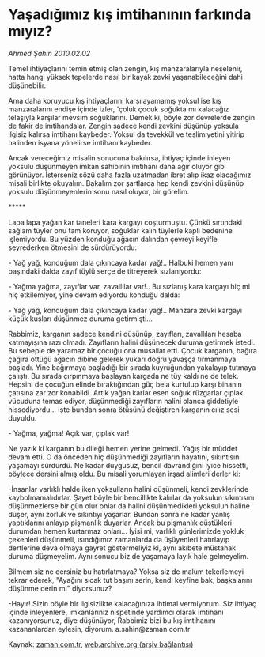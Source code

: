 # Yaşadığımız kış imtihanının farkında mıyız?

*Ahmed Şahin 2010.02.02*

<tr><td class="metin" colspan="2" style="padding-top: 20px; padding-left: 5px; ">Temel ihtiyaçlarını temin etmiş olan zengin, kış manzaralarıyla neşelenir, hatta hangi yüksek tepelerde nasıl bir kayak zevki yaşanabileceğini dahi düşünebilir.</td></tr><tr><td class="metin" colspan="2" style="padding-top: 20px; padding-left: 5px; "><p>Ama daha koruyucu kış ihtiyaçlarını karşılayamamış yoksul ise kış manzaralarını endişe içinde izler, 'çoluk çocuk soğukta mı kalacağız telaşıyla karşılar mevsim soğuklarını. Demek ki, böyle zor devrelerde zengin de fakir de imtihandalar. Zengin sadece kendi zevkini düşünüp yoksula ilgisiz kalırsa imtihanı kaybeder. Yoksul da tevekkül ve teslimiyetini yitirip halinden isyana yönelirse imtihanı kaybeder. 
<p> Ancak vereceğimiz misalin sonucuna bakılırsa, ihtiyaç içinde inleyen yoksulu düşünmeyen imkan sahibinin imtihanı daha ağır oluyor gibi görünüyor. İsterseniz sözü daha fazla uzatmadan ibret alıp ikaz olacağımız misali birlikte okuyalım. Bakalım zor şartlarda hep kendi zevkini düşünüp yoksulu düşünmeyenlerin sonu nasıl oluyor, bir görelim.
<p> ***** 
<p> Lapa lapa yağan kar taneleri kara kargayı coşturmuştu. Çünkü sırtındaki sağlam tüyler onu tam koruyor, soğuklar kalın tüylerle kaplı bedenine işlemiyordu. Bu yüzden konduğu ağacın dalından çevreyi keyifle seyrederken ötmesini de sürdürüyordu:
<p>- Yağ yağ, konduğum dala çıkıncaya kadar yağ!.. Halbuki hemen yanı başındaki dalda zayıf tüylü serçe de titreyerek sızlanıyordu:
<p>- Yağma yağma, zayıflar var, zavallılar var!.. Bu sızlanış kara kargayı hiç mi hiç etkilemiyor, yine devam ediyordu konduğu dalda:
<p>- Yağ yağ, konduğum dala çıkıncaya kadar yağ!.. Manzara zevki kargayı küçük kuşları düşünmez duruma getirmişti...
<p> Rabbimiz, karganın sadece kendini düşünüp, zayıfları, zavallıları hesaba katmayışına razı olmadı. Zayıfların halini düşünecek duruma getirmek istedi. Bu sebeple de yaramaz bir çocuğu ona musallat etti. Çocuk karganın, bağıra çağıra öttüğü ağacın dibine gelerek yukarı doğru yavaşça tırmanmaya başladı. Yine bağırmaya başladığı bir sırada kuyruğundan yakalayıp tutmaya çalıştı. Bu sırada çırpınmaya başlayan kargada ne tüy kaldı ne de telek. Hepsini de çocuğun elinde bıraktığından güç bela kurtulup karşı binanın çatısına zar zor konabildi. Artık yağan karlar esen soğuk rüzgarlar çıplak vücuduna temas ediyor, düşünmediği zayıfların halini olanca şiddetiyle hissediyordu... İşte bundan sonra ötüşünü değiştiren karganın cılız sesi duyuldu.
<p>- Yağma, yağma! Açık var, çıplak var!
<p> Ne yazık ki karganın bu dileği hemen yerine gelmedi. Yağış bir müddet devam etti. O da önceden hiç düşünmediği zayıfların hayatını, sıkıntısını yaşamayı sürdürdü. Ne kadar duygusuz, bencil davrandığını iyice hissetti, böylece dersini almış oldu. Bu misali yorumlayan irşad alimleri derler ki:
<p>-İnsanlar varlıklı halde iken yoksulların halini düşünmeli, kendi zevklerinde kaybolmamalıdırlar. Şayet böyle bir bencillikte kalırlar da yoksulun sıkıntısını düşünmezlerse bir gün olur onlar da halini düşünmedikleri yoksulun haline düşer, aynı zorluk ve sıkıntıyı yaşarlar. Bundan sonra ne kadar yanlış yaptıklarını anlayıp pişmanlık duyarlar. Ancak bu pişmanlık düştükleri durumdan hemen kurtarmaz onları... İyisi mi, varlıklı günlerimizde yokluk çekenleri düşünmeli, ısındığımız zamanlarda da üşüyenleri hatırlayıp dertlerine deva olmaya gayret göstermeliyiz ki, aynı akıbete müstahak duruma düşmeyelim. Aynı sonucu biz de yaşamaya layık hale gelmeyelim. 
<p> Bilmem siz ne dersiniz bu hatırlatmaya? Yoksa siz de malum tekerlemeyi tekrar ederek, "Ayağını sıcak tut başını serin, kendi keyfine bak, başkalarını düşünme derin mi" diyorsunuz?
<p> -Hayır! Sizin böyle bir ilgisizlikte kalacağınıza ihtimal vermiyorum. Siz ihtiyaç içinde inleyenlere, imkanlarınız nispetinde yardımcı olarak imtihanı kazanıyorsunuz, diye düşünüyor, Rabbimiz bizi bu kış imtihanını kazananlardan eylesin, diyorum. a.sahin@zaman.com.tr<br/></p></p></p></p></p></p></p></p></p></p></p></p></p></td></tr>

Kaynak: [zaman.com.tr](http://zaman.com.tr/yazar.do?yazino=947079), [web.archive.org (arşiv bağlantısı)](http://web.archive.org/web/20100209021603/http://www.zaman.com.tr:80/yazar.do?yazino=947079)
